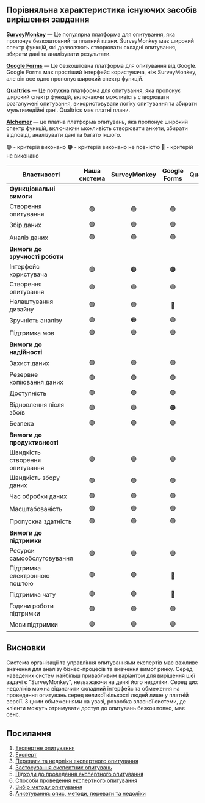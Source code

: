 
## Порівняльна характеристика існуючих засобів вирішення завдання

**[SurveyMonkey](https://www.surveymonkey.com/)** — Це популярна платформа для опитування, яка пропонує безкоштовний та
платний плани. SurveyMonkey має широкий спектр функцій, які дозволяють створювати складні опитування, збирати дані та
аналізувати результати.

**[Google Forms](https://www.google.com/forms/)** — Це безкоштовна платформа для опитування від Google. Google Forms має
простіший інтерфейс користувача, ніж SurveyMonkey, але він все одно пропонує широкий спектр функцій.

**[Qualtrics](https://www.qualtrics.com/)** — Це потужна платформа для опитування, яка пропонує широкий спектр функцій,
включаючи можливість створювати розгалужені опитування, використовувати логіку опитування та збирати мультимедійні дані.
Qualtrics має платні плани.

**[Alchemer](https://www.alchemer.com/)** — це платна платформа опитувань, яка пропонує широкий спектр функцій,
включаючи можливість створювати анкети, збирати відповіді, аналізувати дані та багато іншого.

🟢 - критерій виконано
🟠 - критерій виконано не повністю
🔴 - критерій не виконано

| Властивості                    | Наша система | SurveyMonkey | Google Forms | Qualtrics | Alchemer |
|--------------------------------|:------------:|:------------:|:------------:|:---------:|:--------:|
| **Функціональні вимоги**       |              |              |              |           |          |
| Створення опитування           |      🟢      |      🟢      |      🟢      |    🟢     |    🟢    |
| Збір даних                     |      🟢      |      🟢      |      🟢      |    🟢     |    🟢    |
| Аналіз даних                   |      🟢      |      🟢      |      🟢      |    🟢     |    🟢    |
| **Вимоги до зручності роботи** |              |              |              |           |          |
| Інтерфейс користувача          |      🟢      |      🟠      |      🟠      |    🟢     |    🟢    |
| Створення опитування           |      🟢      |      🟢      |      🟢      |    🟢     |    🟠    |
| Налаштування дизайну           |      🟢      |      🟢      |      🔴      |    🔴     |    🟢    |
| Зручність аналізу              |      🟢      |      🟠      |      🟢      |    🟢     |    🟢    |
| Підтримка мов                  |      🟢      |      🟢      |      🟢      |    🟢     |    🟢    |
| **Вимоги до надійності**       |              |              |              |           |          |
| Захист даних                   |      🟢      |      🟢      |      🟢      |    🟢     |    🟢    |
| Резервне копіювання даних      |      🟢      |      🟢      |      🟢      |    🟢     |    🟢    |
| Доступність                    |      🟢      |      🟢      |      🟢      |    🟢     |    🟢    |
| Відновлення після збоїв        |      🟢      |      🟢      |      🟠      |    🟢     |    🟢    |
| Безпека                        |      🟢      |      🟢      |      🟢      |    🟢     |    🟢    |
| **Вимоги до продуктивності**   |              |              |              |           |          |
| Швидкість створення опитування |      🟢      |      🟢      |      🟢      |    🟢     |    🟢    |
| Швидкість збору даних          |      🟢      |      🟢      |      🟢      |    🔴     |    🟢    |
| Час обробки даних              |      🟢      |      🟢      |      🟢      |    🟢     |    🟠    |
| Масштабованість                |      🟢      |      🟢      |      🟢      |    🟢     |    🟢    |
| Пропускна здатність            |      🟢      |      🟢      |      🟢      |    🟢     |    🟠    |
| **Вимоги до підтримки**        |              |              |              |           |          |
| Ресурси самообслуговування     |      🟢      |      🟢      |      🟢      |    🟢     |    🟢    |
| Підтримка електронною поштою   |      🟢      |      🟢      |      🔴      |    🟢     |    🟢    |
| Підтримка чату                 |      🟢      |      🟢      |      🔴      |    🟢     |    🟢    |
| Години роботи підтримки        |      🟢      |      🟢      |      🟢      |    🟠     |    🟢    |
| Мови підтримки                 |      🟢      |      🟢      |      🟢      |    🟢     |    🟢    |

## Висновки

Система організації та управління опитуваннями експертів має важливе значення для аналізу бізнес-процесів та вивчення
вимог ринку. Серед наведених систем найбільш привабливим варіантом для вирішення цієї задачі є "SurveyMonkey",
незважаючи на деякі його недоліки. Серед цих недоліків можна відзначити складний інтерфейс та обмеження на проведення
опитувань серед великої кількості людей лише у платній версії. З цими обмеженнями на увазі, розробка власної системи, де
клієнти можуть отримувати доступ до опитувань безкоштовно, має сенс.

## Посилання

1. <a id="link1" href="http://elbib.in.ua/vidi-ekspertnogo-opituvannya-metodologiya-ta-metodi-sotsiologichnih-doslidjen.html" target="_blank">
   Експертне опитування</a>
2. <a id="link2" href="https://uk.wikipedia.org/wiki/%D0%95%D0%BA%D1%81%D0%BF%D0%B5%D1%80%D1%82#%D0%92_%D0%BF%D1%80%D0%B5%D1%81%D1%96" target="_blank">
   Експерт</a>
3. <a id="link3" href="https://studies.in.ua/socialno-politychne-prognozuvannja-shpargalky/4135-perevagi-nedolki-zastosuvannya-metodiki-ekspertnih-ocnok-v-prognozuvann.html" target="_blank">
   Переваги та недоліки експертного опитування</a>
4. <a id="link4" href="http://nz.uad.lviv.ua/static/media/1-50/4.pdf" target="_blank">
   Застосування експертних опитувань</a>
5. <a id="link5" href="https://heqes.kubg.edu.ua/wp-content/uploads/2017/10/%D0%9A%D1%96%D0%BB%D1%8C%D0%BA%D1%96%D1%81%D0%BD%D1%96-%D0%BC%D0%B5%D1%82%D0%BE%D0%B4%D0%B8-%D0%B5%D0%BA%D1%81%D0%BF%D0%B5%D1%80%D1%82%D0%BD%D0%BE%D0%B3%D0%BE-%D0%BE%D1%86%D1%96%D0%BD%D1%8E%D0%B2%D0%B0%D0%BD%D0%BD%D1%8F.pdf" target="_blank">
   Підходи до проведення експертного опитування</a>
6. <a id="link6" href="https://uk.wikipedia.org/wiki/%D0%9C%D0%B5%D1%82%D0%BE%D0%B4_%D0%B5%D0%BA%D1%81%D0%BF%D0%B5%D1%80%D1%82%D0%BD%D0%B8%D1%85_%D0%BE%D1%86%D1%96%D0%BD%D0%BE%D0%BA#:~:text=%D0%9C%D0%B5%D1%82%D0%BE%D0%B4%D0%B8%20%D0%B5%D0%BA%D1%81%D0%BF%D0%B5%D1%80%D1%82%D0%BD%D0%B8%D1%85%20%D0%BE%D1%86%D1%96%D0%BD%D0%BE%D0%BA%20%D0%BF%D0%BE%D0%B4%D1%96%D0%BB%D1%8F%D1%8E%D1%82%D1%8C%20%D0%BD%D0%B0,%D1%82%D0%B0%20%D0%BC%D0%B5%D1%82%D0%BE%D0%B4%20%D1%81%D0%BA%D0%BB%D0%B0%D0%B4%D0%B0%D0%BD%D0%BD%D1%8F%20%D0%B0%D0%BD%D0%B0%D0%BB%D1%96%D1%82%D0%B8%D1%87%D0%BD%D0%B8%D1%85%20%D0%BE%D0%B3%D0%BB%D1%8F%D0%B4%D1%96%D0%B2)." target="_blank">
   Способи проведення експертного опитування</a>
7. <a id="link7" href="https://qala-project-1.gitbook.io/vivchennya-potreb-u-navchann-ta-profes-jnomu-rozvi/metodi-vivchennya-potreb/vidi-metodiv-ta-kriteriyi-viboru-metodu" target="_blank">
   Вибір методу опитування</a>
8. <a id="link8" href="https://studfile.net/preview/9993326/page:5/" target="_blank">
   Анкетування: опис, методи, переваги та недоліки</a>
